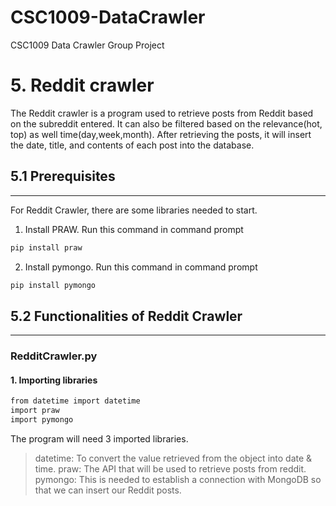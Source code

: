 # CSC1009-DataCrawler
CSC1009 Data Crawler Group Project

# 5. Reddit crawler

The Reddit crawler is a program used to retrieve posts from Reddit based on the subreddit entered. It can also be filtered based on the relevance(hot, top) as well time(day,week,month). After retrieving the posts, it will insert the date, title, and contents of each post into the database.

## 5.1 Prerequisites
---
For Reddit Crawler, there are some libraries needed to start.

1. Install PRAW. Run this command in command prompt

```C
pip install praw
```
2. Install pymongo. Run this command in command prompt

```C
pip install pymongo
```

## 5.2 Functionalities of Reddit Crawler
---
### RedditCrawler.py

#### 1. Importing libraries
```C
from datetime import datetime
import praw
import pymongo
```
The program will need 3 imported libraries. 
> datetime: To convert the value retrieved from the object into date & time.
> praw: The API that will be used to retrieve posts from reddit.
> pymongo: This is needed to establish a connection with MongoDB so that we can insert our Reddit posts.
